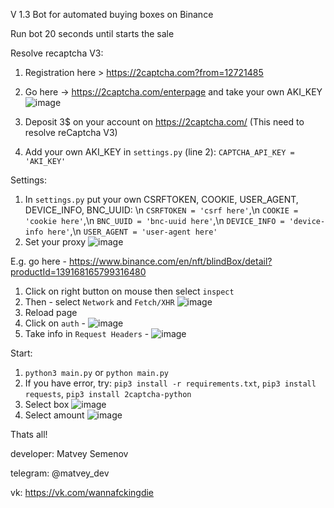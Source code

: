 V 1.3
Bot for automated buying boxes on Binance

Run bot 20 seconds until starts the sale

Resolve recaptcha V3:
1) Registration here > https://2captcha.com?from=12721485
2) Go here -> https://2captcha.com/enterpage and take your own AKI_KEY ![image](https://user-images.githubusercontent.com/84085341/135535026-bcb8ff40-1b39-49bb-b77d-360a4eee9b67.png)

3) Deposit 3$ on your account on https://2captcha.com/ (This need to resolve reCaptcha V3)
4) Add your own AKI_KEY in `settings.py` (line 2): `CAPTCHA_API_KEY = 'AKI_KEY'`

Settings:
1) In `settings.py` put your own CSRFTOKEN, COOKIE, USER_AGENT, DEVICE_INFO, BNC_UUID: \n `CSRFTOKEN = 'csrf here'`,\n `COOKIE = 'cookie here'`,\n `BNC_UUID = 'bnc-uuid here'`,\n `DEVICE_INFO = 'device-info here'`,\n `USER_AGENT = 'user-agent here'`
2) Set your proxy ![image](https://user-images.githubusercontent.com/84085341/135763230-856faf92-ab73-4670-bb40-fbc3f91667ff.png)


E.g. go here - https://www.binance.com/en/nft/blindBox/detail?productId=139168165799316480
1) Click on right button on mouse then select `inspect`
2) Then - select `Network` and `Fetch/XHR` ![image](https://user-images.githubusercontent.com/84085341/135534545-e9491094-778b-4dc4-8356-4d6df7705edb.png)
3) Reload page
4) Click on `auth` - ![image](https://user-images.githubusercontent.com/84085341/135534699-2c61de0a-d85f-4c53-bd7a-92a0d30b4b85.png)
5) Take info in `Request Headers` - ![image](https://user-images.githubusercontent.com/84085341/135534810-082668e7-757f-45c7-bb5e-2bdef96549d0.png)

Start:
1) `python3 main.py` or `python main.py`
2) If you have error, try: `pip3 install -r requirements.txt`, `pip3 install requests`, `pip3 install 2captcha-python`
3) Select box ![image](https://user-images.githubusercontent.com/84085341/135535771-1e285214-c75b-41a6-b6f9-2636c975d0de.png)
4) Select amount ![image](https://user-images.githubusercontent.com/84085341/135763605-2b0ca01d-1a68-4b26-81e7-909909b40cff.png)


Thats all!

developer: Matvey Semenov

telegram: @matvey_dev

vk: https://vk.com/wannafckingdie
